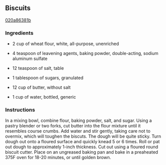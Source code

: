 ## Biscuits

[020a86381b](http://www.food.com/recipe/biscuits-361782)

### Ingredients

 - 2 cup of wheat flour, white, all-purpose, unenriched

 - 4 teaspoon of leavening agents, baking powder, double-acting, sodium aluminum sulfate

 - 12 teaspoon of salt, table

 - 1 tablespoon of sugars, granulated

 - 12 cup of butter, without salt

 - 1 cup of water, bottled, generic

### Instructions

In a mixing bowl, combine flour, baking powder, salt, and sugar. Using a pastry blender or two forks, cut butter into the flour mixture until it resembles course crumbs. Add water and stir gently, taking care not to overmix, which will toughen the biscuts. The dough will be quite sticky. Turn dough out onto a floured surface and quickly knead 5 or 6 times. Roll or pat out dough to approximately 1-inch thickness. Cut out using a floured round biscuit cutter. Place on an ungreased baking pan and bake in a preaheated 375F oven for 18-20 minutes, or until golden brown.